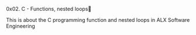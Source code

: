 0x02. C - Functions, nested loops

This is about the C programming function and nested loops in ALX Software Engineering
